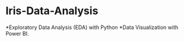 # Iris-Data-Analysis
*Exploratory Data Analysis (EDA) with Python 
*Data Visualization with Power BI.

